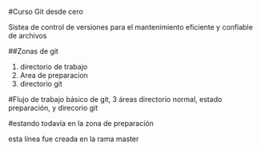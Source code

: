 #Curso Git desde cero

Sistea de control de versiones para el mantenimiento eficiente y confiable de archivos

##Zonas de git
1. directorio de trabajo
2. Area de preparacion
3. directorio git

#Flujo de trabajo básico de git, 3 áreas directorio normal, estado preparación, y direcorio git

#estando todavía en la zona de preparación

esta línea fue creada en la rama master

